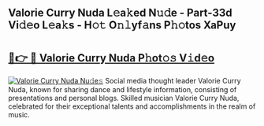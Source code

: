 ## Valorie Curry Nuda L𝚎a𝚔ed N𝚞𝚍e - Part-33d Vi𝚍𝚎o L𝚎a𝚔s - H𝚘𝚝 O𝚗𝚕yf𝚊ns P𝚑𝚘tos XaPuy

# <h2><a href="http://kfcfn2.oniu.top/?m=Valorie+Curry+Nuda">🔗👉 🔴 Valorie Curry Nuda P𝚑ot𝚘𝚜 V𝚒d𝚎o</a></h2>

[![Valorie Curry Nuda Nu𝚍e𝚜](https://i.imgur.com/0qMVB7G.gif)](http://kfcfn2.oniu.top/?m=Valorie+Curry+Nuda)
Social media thought leader Valorie Curry Nuda, known for sharing dance and lifestyle information, consisting of presentations and personal blogs. Skilled musician Valorie Curry Nuda, celebrated for their exceptional talents and accomplishments in the realm of music.  

